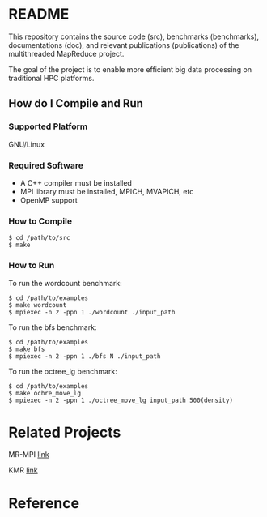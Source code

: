 # README #

This repository contains the source code (src), benchmarks (benchmarks), documentations (doc), and relevant publications (publications) of the multithreaded MapReduce project.

The goal of the project is to enable more efficient big data processing on traditional HPC platforms.

## How do I Compile and Run ##
### Supported Platform ###
GNU/Linux

### Required Software ###
* A C++ compiler must be installed
* MPI library must be installed, MPICH, MVAPICH, etc
* OpenMP support
 
### How to Compile ###
```
$ cd /path/to/src
$ make
```

### How to Run ###
To run the wordcount benchmark:
```
$ cd /path/to/examples
$ make wordcount
$ mpiexec -n 2 -ppn 1 ./wordcount ./input_path
```

To run the bfs benchmark:
```
$ cd /path/to/examples
$ make bfs
$ mpiexec -n 2 -ppn 1 ./bfs N ./input_path
```

To run the octree_lg benchmark:
```
$ cd /path/to/examples
$ make ochre_move_lg
$ mpiexec -n 2 -ppn 1 ./octree_move_lg input_path 500(density)
```

# Related Projects #
MR-MPI [link](http://mapreduce.sandia.gov/)

KMR [link](http://mt.aics.riken.jp/kmr/)

# Reference #